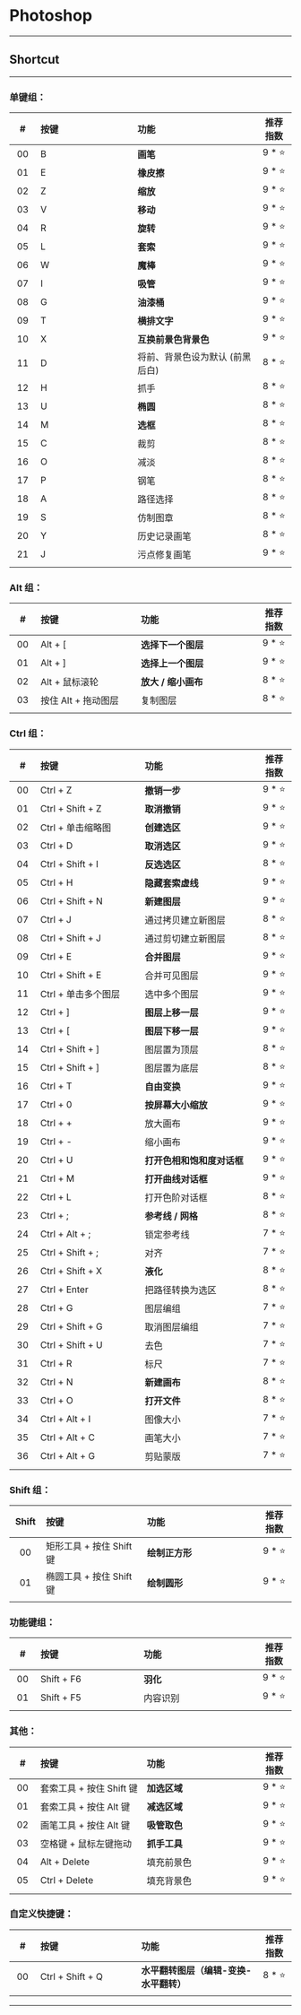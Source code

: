 # Photoshop

---

## Shortcut

---

### 单键组：

| # | 按键 | 功能 | 推荐指数 |
|:---:|:---|:---|:---:|
| 00 | B | **画笔** | 9 * ⭐ |
| 01 | E | **橡皮擦** | 9 * ⭐ |
| 02 | Z | **缩放** | 9 * ⭐ |
| 03 | V | **移动** | 9 * ⭐ |
| 04 | R | **旋转** | 9 * ⭐ |
| 05 | L | **套索** | 9 * ⭐ |
| 06 | W | **魔棒** | 9 * ⭐ |
| 07 | I | **吸管** | 9 * ⭐ |
| 08 | G | **油漆桶** | 9 * ⭐ |
| 09 | T | **横排文字** | 9 * ⭐ |
| 10 | X | **互换前景色背景色** | 9 * ⭐ |
| 11 | D | 将前、背景色设为默认 (前黑后白) | 8 * ⭐ |
| 12 | H | 抓手 | 8 * ⭐ |
| 13 | U | **椭圆** | 8 * ⭐ |
| 14 | M | **选框** | 8 * ⭐ |
| 15 | C | 裁剪 | 8 * ⭐ |
| 16 | O | 减淡 | 8 * ⭐ |
| 17 | P | 钢笔 | 8 * ⭐ |
| 18 | A | 路径选择 | 8 * ⭐ |
| 19 | S | 仿制图章 | 8 * ⭐ |
| 20 | Y | 历史记录画笔 | 8 * ⭐ |
| 21 | J | 污点修复画笔 | 9 * ⭐ |
|<img width=50px/>|<img width=400px/>|<img width=500px/>|<img width=100px/>|

### Alt 组：

| # | 按键 | 功能 | 推荐指数 |
|:---:|:---|:---|:---:|
| 00 | Alt + [ | **选择下一个图层** | 9 * ⭐ |
| 01 | Alt + ] | **选择上一个图层** | 9 * ⭐ |
| 02 | Alt + 鼠标滚轮 | **放大 / 缩小画布** | 8 * ⭐ |
| 03 | 按住 Alt + 拖动图层 | 复制图层 | 8 * ⭐ |
|<img width=50px/>|<img width=400px/>|<img width=500px/>|<img width=100px/>|

### Ctrl 组：

| # | 按键 | 功能 | 推荐指数 |
|:---:|:---|:---|:---:|
| 00 | Ctrl + Z | **撤销一步** | 9 * ⭐ |
| 01 | Ctrl + Shift + Z | **取消撤销** | 9 * ⭐ |
| 02 | Ctrl + 单击缩略图 | **创建选区** | 9 * ⭐ |
| 03 | Ctrl + D | **取消选区** | 9 * ⭐ |
| 04 | Ctrl + Shift + I | **反选选区** | 8 * ⭐ |
| 05 | Ctrl + H | **隐藏套索虚线** | 9 * ⭐ |
| 06 | Ctrl + Shift + N | **新建图层** | 9 * ⭐ |
| 07 | Ctrl + J | 通过拷贝建立新图层 | 8 * ⭐ |
| 08 | Ctrl + Shift + J | 通过剪切建立新图层 | 8 * ⭐ |
| 09 | Ctrl + E | **合并图层** | 9 * ⭐ |
| 10 | Ctrl + Shift + E | 合并可见图层 | 9 * ⭐ |
| 11 | Ctrl + 单击多个图层 | 选中多个图层 | 9 * ⭐ |
| 12 | Ctrl + ] | **图层上移一层** | 9 * ⭐ |
| 13 | Ctrl + [ | **图层下移一层** | 9 * ⭐ |
| 14 | Ctrl + Shift + ] | 图层置为顶层 | 8 * ⭐ |
| 15 | Ctrl + Shift + ] | 图层置为底层 | 8 * ⭐ |
| 16 | Ctrl + T | **自由变换** | 9 * ⭐ |
| 17 | Ctrl + 0 | **按屏幕大小缩放** | 9 * ⭐ |
| 18 | Ctrl + + | 放大画布 | 9 * ⭐ |
| 19 | Ctrl + - | 缩小画布 | 9 * ⭐ | 
| 20 | Ctrl + U | **打开色相和饱和度对话框** | 9 * ⭐ |
| 21 | Ctrl + M | **打开曲线对话框** | 9 * ⭐ |
| 22 | Ctrl + L | 打开色阶对话框 | 8 * ⭐ |
| 23 | Ctrl + ; | **参考线 / 网格** | 8 * ⭐ |
| 24 | Ctrl + Alt + ; | 锁定参考线 | 7 * ⭐ |
| 25 | Ctrl + Shift + ; | 对齐 | 7 * ⭐ |
| 26 | Ctrl + Shift + X | **液化** | 8 * ⭐ |
| 27 | Ctrl + Enter | 把路径转换为选区 | 8 * ⭐ |
| 28 | Ctrl + G | 图层编组 | 7 * ⭐ |
| 29 | Ctrl + Shift + G | 取消图层编组 | 7 * ⭐ |
| 30 | Ctrl + Shift + U | 去色 | 7 * ⭐ |
| 31 | Ctrl + R | 标尺 | 7 * ⭐ |
| 32 | Ctrl + N | **新建画布** | 8 * ⭐ |
| 33 | Ctrl + O | **打开文件** | 8 * ⭐ |
| 34 | Ctrl + Alt + I | 图像大小 | 7 * ⭐ |
| 35 | Ctrl + Alt + C | 画笔大小 | 7 * ⭐ |
| 36 | Ctrl + Alt + G | 剪贴蒙版 | 7 * ⭐ |
|<img width=50px/>|<img width=400px/>|<img width=500px/>|<img width=100px/>|

### Shift 组：

| Shift | 按键 | 功能 | 推荐指数 |
|:---:|:---|:---|:---:|
| 00 | 矩形工具 + 按住 Shift 键 | **绘制正方形** | 9 * ⭐ |
| 01 | 椭圆工具 + 按住 Shift 键 | **绘制圆形** | 9 * ⭐ |
|<img width=50px/>|<img width=400px/>|<img width=500px/>|<img width=100px/>|

### 功能键组：

| # | 按键 | 功能 | 推荐指数 |
|:---:|:---|:---|:---:|
| 00 | Shift + F6 | **羽化** | 9 * ⭐ |
| 01 | Shift + F5 | 内容识别 | 9 * ⭐ |
|<img width=50px/>|<img width=400px/>|<img width=500px/>|<img width=100px/>|

### 其他：

| # | 按键 | 功能 | 推荐指数 |
|:---:|:---|:---|:---:|
| 00 | 套索工具 + 按住 Shift 键 | **加选区域** | 9 * ⭐ |
| 01 | 套索工具 + 按住 Alt 键 | **减选区域** | 9 * ⭐ |
| 02 | 画笔工具 + 按住 Alt 键 | **吸管取色** | 9 * ⭐ |
| 03 | 空格键 + 鼠标左键拖动 | **抓手工具** | 9 * ⭐ |
| 04 | Alt + Delete | 填充前景色 | 9 * ⭐ |
| 05 | Ctrl + Delete | 填充背景色 | 9 * ⭐ |
|<img width=50px/>|<img width=400px/>|<img width=500px/>|<img width=100px/>|

### 自定义快捷键：

| # | 按键 | 功能 | 推荐指数 |
|:---:|:---|:---|:---:|
| 00 | Ctrl + Shift + Q | **水平翻转图层（编辑-变换-水平翻转）** | 8 * ⭐ |
|<img width=50px/>|<img width=400px/>|<img width=500px/>|<img width=100px/>|

---





